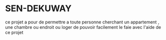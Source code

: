 # SEN-DEKUWAY
ce projet a pour de permettre a toute personne cherchant un appartement , une chambre ou endroit ou loger de pouvoir facilement le faie avec l'aide de ce projet
